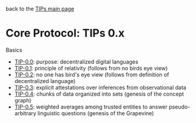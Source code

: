 back to the [TIPs main page](..)

Core Protocol: TIPs 0.x
=====

Basics
- [TIP-0.0](purpose.md): purpose: decentralized digital languages
- [TIP-0.1](principleOfRelativity.md): principle of relativity (follows from no birds eye view)
- [TIP-0.2](noGlobalView.md): no one has bird's eye view (follows from definition of decentralized language)
- [TIP-0.3](explicitAttestations.md): explicit attestations over inferences from observational data
- [TIP-0.4](): chunks of data organized into sets (genesis of the concept graph)
- [TIP-0.5](): weighted averages among trusted entities to answer pseudo-arbitrary linguistic questions (genesis of the Grapevine)

